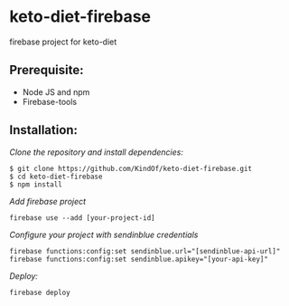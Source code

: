 # keto-diet-firebase

firebase project for keto-diet
## Prerequisite:

 - Node JS and npm
 - Firebase-tools

## Installation:
*Clone the repository and install dependencies:*
	
    $ git clone https://github.com/KindOf/keto-diet-firebase.git
    $ cd keto-diet-firebase
    $ npm install
*Add firebase project*
		

    firebase use --add [your-project-id]
 *Configure your project with sendinblue credentials*
 

    firebase functions:config:set sendinblue.url="[sendinblue-api-url]"
    firebase functions:config:set sendinblue.apikey="[your-api-key]"
*Deploy:*

    firebase deploy
